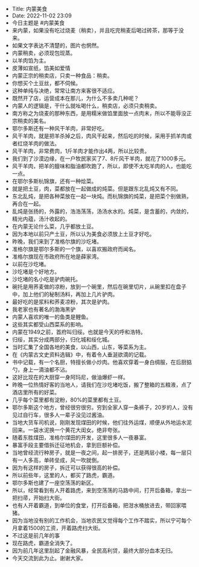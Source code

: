 - Title: 内蒙美食
- Date: 2022-11-02 23:09
- 今日主题是 #内蒙美食
- 来内蒙，如果没有吃过烧麦（稍卖），并且吃完稍麦后喝过砖茶，那等于没来。
- 如果文字表达不清楚的，图片也惘然。
- 内蒙稍卖，必须现包现蒸。
- 以羊肉馅为主。
- 皮薄如宣纸，馅美如爱情
- 内蒙正宗的稍卖店，只卖一种食品：稍卖。
- 你想买个土豆丝，都不伺候。
- 这种单纯与决绝，常常让南方来客很不适应。
- 既然开了店，运营成本在那儿，为什么不多卖几种呢？
- 内蒙人的逻辑是，干什么就吆喝什么，稍卖店，必须只卖稍卖。
- 南方称之为烧麦的那种东西，是用糯米做馅里面放一点肉末，所以不能辱没正宗稍卖的美名。
- 鄂尔多斯还有一种风干羊肉，非常好吃。
- 风干羊肉，就是把羊杀掉之后，肉风干起来，然后吃的时候，采用手抓羊肉或者红烧羊肉的做法。
- 风干羊肉，非常费肉，1斤羊肉才能作出4两，所以比较贵。
- 我们到了沙漠边缘，在一户牧民家买了7、8斤风干羊肉，就花了1000多元。
- 风干羊肉，把羊的膻味和脂油都吹跑了，所以，即使不太吃羊肉的人，也能吃一点。
- 在鄂尔多斯杭锦旗，还有一种烩菜。
- 就是把土豆，肉，菜都放在一起做成的炖菜。但是跟东北乱炖又有不同。
- 东北乱炖，是把各种菜放在一起一块炖。而杭锦旗的炖菜，是把菜个别做熟，再合在一起。
- 乱炖是张扬的，外露的，浩浩荡荡，汤汤水水的。炖菜，是含蓄的，内敛的，精光内蕴，汤汁收起的。
- 在内蒙无论什么菜，几乎都放土豆。
- 因为本地以前只产土豆，所以认为美食必须放上土豆才好吃。
- 昨晚，我们来到了准格尔旗的沙圪堵。
- 准格尔旗是鄂尔多斯的一个旗，以喜欢搬政府而闻名。
- 准格尔旗现在市政府所在地是薛家湾。
- 以前在沙圪堵。
- 沙圪堵是个好地方。
- 沙圪堵的名小吃是驴肉碗托。
- 碗托是用荞麦做的凉粉，放到一个碗里，然后在碗里切片，从碗里扣在盘子中，加上他们的秘制汤料，再加上几片驴肉。
- 最好吃的是浆料和荞麦凉粉，其次是驴肉。
- 我老家也有著名的渤海黑驴
- 内蒙人喜欢的唯一的鱼类是鲤鱼。
- 这些其实都受山西菜系的影响。
- 内蒙在1949之前，首府叫归绥。也就是今天的呼和浩特。
- 归绥，其实分成两部分，归化城和绥化城。
- 当时汇集了全国各地的美食，以山西，山东，等菜系为主。
- 在《内蒙古文史资料选辑》中，有着令人垂涎欲滴的记载。
- 书中记载，有一个名厨，特擅长做小炒肉。他喜欢穿着一身白绸服，在后厨掂勺，身上一滴油都不沾。
- 这好比现在的大厨穿一身阿玛尼，做油爆虾一样。
- 昨晚一位热情好客的当地人，请我们在沙圪堵吃饭，搬了整箱的五粮液，点了酒店里所有的好菜。
- 几乎每个菜里都有淀粉，80%的菜里都有土豆。
- 鄂尔多斯这个地方，曾经很穷很穷。穷到全家人穿一条裤子，20岁的人，没有见过自行车，很多人一辈子没见过酱油。
- 当地大货车司机说，刚刚发现煤田的时候，他们往外运煤，顺便从外地运水泥回来。一袋水泥换一个黄花大闺女。绝非夸张。
- 随着东胜煤田，准格尔煤田的开发，这里很多人一夜暴富。
- 暴富手段主要借拆迁征地机会，拿到巨额补偿。
- 当地曾经流行种房子，就是一夜之间，起一排房子，还是两层小楼，每一层只有一人多高，单砖垒成，风一吹就倒。
- 因为有这样的房子，拆迁可以获得很高的补偿。
- 所以前些年，这里的人，都买了路虎，霸道。
- 鄂尔多斯也建了一座空荡荡的新区。
- 所以，经常看到有人开着路虎，来到空荡荡的马路中间，打开后备箱，拿出一把扫帚，开始扫大街。
- 也有人开着霸道，到单位的食堂，打开后备箱，把泔水桶放进去，带回家喂猪。
- 因为当地没有别的工作机会，当地农民又觉得每个工作不踏实，所以宁可每个月拿着1500的工资，开着路虎扫大街。
- 不过这是前几年的事
- 现在路虎，霸道全消失了。
- 因为前几年这里刮起了金融风暴，全民高利贷，最终大部分血本无归。
- 今天交流到此为止。谢谢大家。
